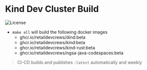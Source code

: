# Kind Dev Cluster Build

![License](https://img.shields.io/badge/license-MIT-green.svg)

- `make all` will build the following docker images
  - ghcr.io/retaildevcrews/dind:beta
  - ghcr.io/retaildevcrews/kind:beta
  - ghcr.io/retaildevcrews/kind-rust:beta
  - ghcr.io/retaildevcrews/ngsa-java-codespaces:beta

> CI-CD builds and publishes `:latest` automatically and weekly
